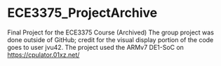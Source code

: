 # ECE3375_ProjectArchive

Final Project for the ECE3375 Course (Archived)
The group project was done outside of GitHub; credit for the visual display portion of the code goes to user jvu42.
The project used the ARMv7 DE1-SoC on https://cpulator.01xz.net/
